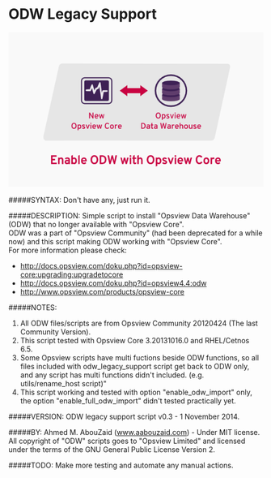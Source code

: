 ODW Legacy Support
==================

![Alt text](Eenable_ODW_with_Opsview_Core.png?raw=true "Eenable ODW with Opsview Core")

#####SYNTAX:
Don't have any, just run it.

#####DESCRIPTION:
Simple script to install "Opsview Data Warehouse" (ODW) that no longer available with "Opsview Core".<br>
ODW was a part of "Opsview Community" (had been deprecated for a while now) and this script making ODW working with "Opsview Core".<br>
For more information please check:<br>
- http://docs.opsview.com/doku.php?id=opsview-core:upgrading:upgradetocore<br>
- http://docs.opsview.com/doku.php?id=opsview4.4:odw<br>
- http://www.opsview.com/products/opsview-core<br>

#####NOTES:
1. All ODW files/scripts are from Opsview Community 20120424 (The last Community Version).<br>
2. This script tested with Opsview Core 3.20131016.0 and RHEL/Cetnos 6.5.<br>
3. Some Opsview scripts have multi fuctions beside ODW functions, so all files included with odw_legacy_support script get back to ODW only, and any script has multi functions didn't included. (e.g. utils/rename_host script)"<br>
4. This script working and tested with option "enable_odw_import" only, the option "enable_full_odw_import" didn't tested practically yet.<br>

#####VERSION:
ODW legacy support script v0.3 - 1 November 2014.


#####BY:
Ahmed M. AbouZaid (www.aabouzaid.com) - Under MIT license.<br>
All copyright of "ODW" scripts goes to "Opsview Limited" and licensed under the terms of the GNU General Public License Version 2.<br>

#####TODO:
Make more testing and automate any manual actions.
